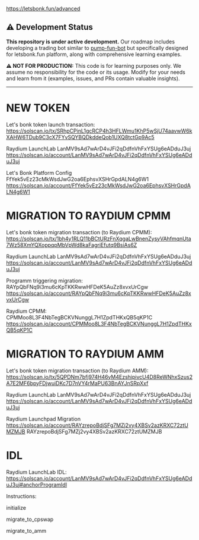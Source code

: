 https://letsbonk.fun/advanced

## ⚠️ Development Status

**This repository is under active development.** Our roadmap includes developing a trading bot similar to [pump-fun-bot](https://github.com/chainstacklabs/pump-fun-bot/tree/main) but specifically designed for letsbonk.fun platform, along with comprehensive learning examples.

**⚠️ NOT FOR PRODUCTION:** This code is for learning purposes only. We assume no responsibility for the code or its usage. Modify for your needs and learn from it (examples, issues, and PRs contain valuable insights).

---

# NEW TOKEN

Let's bonk token launch transaction:
https://solscan.io/tx/SRhpCPinL1gcRCP4h3HFLWmu1KhP5wSjU74aavwW6kXAHW6TDub9C3cX7FYvSQYBQDkddeQob1UXQ8tctGp9Ac5

Raydium LaunchLab
LanMV9sAd7wArD4vJFi2qDdfnVhFxYSUg6eADduJ3uj
https://solscan.io/account/LanMV9sAd7wArD4vJFi2qDdfnVhFxYSUg6eADduJ3uj

Let's Bonk Platform Config
FfYek5vEz23cMkWsdJwG2oa6EphsvXSHrGpdALN4g6W1
https://solscan.io/account/FfYek5vEz23cMkWsdJwG2oa6EphsvXSHrGpdALN4g6W1

# MIGRATION TO RAYDIUM CPMM

Let's bonk token migration transaction (to Raydium CPMM):
https://solscan.io/tx/1bh4y1RLQ11bBCtURzFnXqgaLwBnenZysyVAhfmqnUta7Wz58XmYQXoppqpMbVpWd8kaFagriEfutq9BsiAs6Z

Raydium LaunchLab
LanMV9sAd7wArD4vJFi2qDdfnVhFxYSUg6eADduJ3uj
https://solscan.io/account/LanMV9sAd7wArD4vJFi2qDdfnVhFxYSUg6eADduJ3uj

Programm triggering migration:
RAYpQbFNq9i3mu6cKpTKKRwwHFDeK5AuZz8xvxUrCgw
https://solscan.io/account/RAYpQbFNq9i3mu6cKpTKKRwwHFDeK5AuZz8xvxUrCgw

Raydium CPMM:
CPMMoo8L3F4NbTegBCKVNunggL7H1ZpdTHKxQB5qKP1C
https://solscan.io/account/CPMMoo8L3F4NbTegBCKVNunggL7H1ZpdTHKxQB5qKP1C

# MIGRATION TO RAYDIUM AMM

Let's bonk token migration transaction (to Raydium AMM):
https://solscan.io/tx/5QPDNm7bfj974H46yM4EzshjpivcU4D8ReWNhxSzus2A7E2MF6bpyFDjwuiDKc7D7nVY4rMaPU63BnAYJnSRpXxf

Raydium LaunchLab
LanMV9sAd7wArD4vJFi2qDdfnVhFxYSUg6eADduJ3uj
https://solscan.io/account/LanMV9sAd7wArD4vJFi2qDdfnVhFxYSUg6eADduJ3uj

Raydium Launchpad Migration
https://solscan.io/account/RAYzrepoBdjSFg7MZj2vy4XBSv2azKRXC72ztUMZMJB
RAYzrepoBdjSFg7MZj2vy4XBSv2azKRXC72ztUMZMJB

# IDL

Raydium LaunchLab IDL:
https://solscan.io/account/LanMV9sAd7wArD4vJFi2qDdfnVhFxYSUg6eADduJ3uj#anchorProgramIdl

Instructions:

initialize

migrate_to_cpswap

migrate_to_amm
